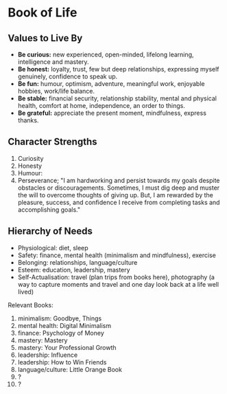 # Book of Life

## Values to Live By
- **Be curious:** new experienced, open-minded, lifelong learning, intelligence and mastery.
- **Be honest:** loyalty, trust, few but deep relationships, expressing myself genuinely, confidence to speak up.
- **Be fun:** humour, optimism, adventure, meaningful work, enjoyable hobbies, work/life balance.
- **Be stable:** financial security, relationship stability, mental and physical health, comfort at home, independence, an order to things.
- **Be grateful:** appreciate the present moment, mindfulness, express thanks.

## Character Strengths
1. Curiosity
2. Honesty
3. Humour: 
4. Perseverance; "I am hardworking and persist towards my goals despite obstacles or discouragements. Sometimes, I must dig deep and muster the will to overcome thoughts of giving up. But, I am rewarded by the pleasure, success, and confidence I receive from completing tasks and accomplishing goals."

## Hierarchy of Needs
- Physiological: diet, sleep
- Safety: finance, mental health (minimalism and mindfulness), exercise 
- Belonging: relationships, language/culture
- Esteem: education, leadership, mastery
- Self-Actualisation: travel (plan trips from books here), photography (a way to capture moments and travel and one day look back at a life well lived)

Relevant Books:
1. minimalism: Goodbye, Things
2. mental health: Digital Minimalism
3. finance: Psychology of Money
4. mastery: Mastery
5. mastery: Your Professional Growth
6. leadership: Influence
7. leadership: How to Win Friends
8. language/culture: Little Orange Book
9. ?
10. ?
